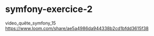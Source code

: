 # symfony-exercice-2
video_quête_symfony_15
https://www.loom.com/share/ae5a4986da944338b2cd1bfdd3615f38
